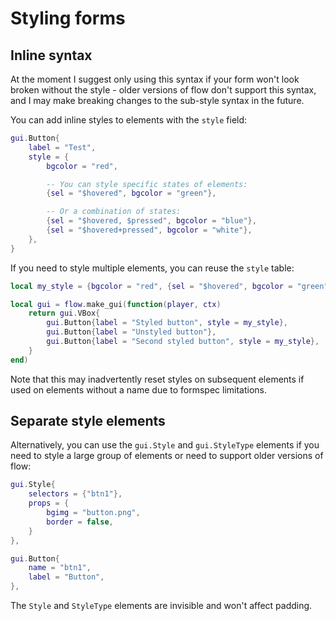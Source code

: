 # Styling forms

## Inline syntax

At the moment I suggest only using this syntax if your form won't look broken
without the style - older versions of flow don't support this syntax, and I may
make breaking changes to the sub-style syntax in the future.

You can add inline styles to elements with the `style` field:

```lua
gui.Button{
    label = "Test",
    style = {
        bgcolor = "red",

        -- You can style specific states of elements:
        {sel = "$hovered", bgcolor = "green"},

        -- Or a combination of states:
        {sel = "$hovered, $pressed", bgcolor = "blue"},
        {sel = "$hovered+pressed", bgcolor = "white"},
    },
}
```

If you need to style multiple elements, you can reuse the `style` table:

```lua
local my_style = {bgcolor = "red", {sel = "$hovered", bgcolor = "green"}}

local gui = flow.make_gui(function(player, ctx)
    return gui.VBox{
        gui.Button{label = "Styled button", style = my_style},
        gui.Button{label = "Unstyled button"},
        gui.Button{label = "Second styled button", style = my_style},
    }
end)
```

Note that this may inadvertently reset styles on subsequent elements if used on
elements without a name due to formspec limitations.

## Separate style elements

Alternatively, you can use the `gui.Style` and `gui.StyleType` elements if you
need to style a large group of elements or need to support older versions of
flow:

```lua
gui.Style{
    selectors = {"btn1"},
    props = {
        bgimg = "button.png",
        border = false,
    }
},

gui.Button{
    name = "btn1",
    label = "Button",
},
```

The `Style` and `StyleType` elements are invisible and won't affect padding.
